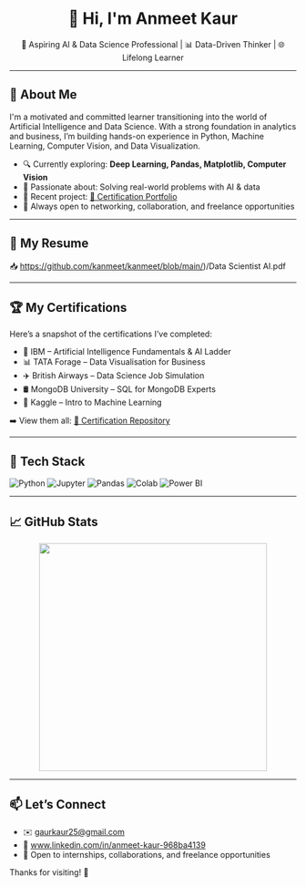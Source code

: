 <h1 align="center">👋 Hi, I'm Anmeet Kaur</h1>

<p align="center">
💼 Aspiring AI & Data Science Professional | 📊 Data-Driven Thinker | 🌐 Lifelong Learner
</p>

---

## 🚀 About Me

I'm a motivated and committed learner transitioning into the world of Artificial Intelligence and Data Science. With a strong foundation in analytics and business, I’m building hands-on experience in Python, Machine Learning, Computer Vision, and Data Visualization.

- 🔍 Currently exploring: **Deep Learning, Pandas, Matplotlib, Computer Vision**
- 🧠 Passionate about: Solving real-world problems with AI & data
- 📂 Recent project: [📜 Certification Portfolio](https://github.com/kanmeet/Anmeet-Kaur-Certifications)
- 💬 Always open to networking, collaboration, and freelance opportunities

---

## 📄 My Resume

📥 https://github.com/kanmeet/kanmeet/blob/main/)/Data Scientist AI.pdf

---

## 🏆 My Certifications

Here’s a snapshot of the certifications I’ve completed:

- 📘 IBM – Artificial Intelligence Fundamentals & AI Ladder
- 📊 TATA Forage – Data Visualisation for Business
- ✈️ British Airways – Data Science Job Simulation
- 🛢 MongoDB University – SQL for MongoDB Experts
- 🤖 Kaggle – Intro to Machine Learning

➡️ View them all: [📂 Certification Repository](https://github.com/kanmeet/Anmeet-Kaur-Certifications)

---

## 🧰 Tech Stack

![Python](https://img.shields.io/badge/-Python-3776AB?style=flat&logo=python&logoColor=white)
![Jupyter](https://img.shields.io/badge/-Jupyter-F37626?style=flat&logo=jupyter&logoColor=white)
![Pandas](https://img.shields.io/badge/-Pandas-150458?style=flat&logo=pandas&logoColor=white)
![Colab](https://img.shields.io/badge/-GoogleColab-F9AB00?style=flat&logo=googlecolab&logoColor=white)
![Power BI](https://img.shields.io/badge/-PowerBI-F2C811?style=flat&logo=powerbi&logoColor=black)

---

## 📈 GitHub Stats

<p align="center">
  <img src="https://github-readme-stats.vercel.app/api?username=kanmeet&show_icons=true&theme=default&hide_title=true" width="400" />
</p>

---

## 📫 Let’s Connect

- ✉️ gaurkaur25@gmail.com
- 💼 www.linkedin.com/in/anmeet-kaur-968ba4139
- 🧳 Open to internships, collaborations, and freelance opportunities

Thanks for visiting! 🌟

